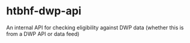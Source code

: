 # htbhf-dwp-api
An internal API for checking eligibility against DWP data (whether this is from a DWP API or data feed)
